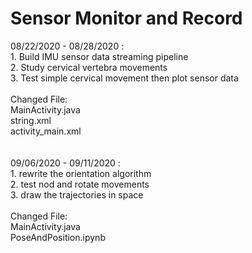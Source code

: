 Sensor Monitor and Record<br>
====
08/22/2020 - 08/28/2020 : <br>1. Build IMU sensor data streaming pipeline<br>
                          2. Study cervical vertebra movements<br>
                          3. Test simple cervical movement then plot sensor data<br><br>
Changed File:<br> MainActivity.java<br>
              string.xml<br>
              activity_main.xml<br><br><br>
09/06/2020 - 09/11/2020 : <br>1. rewrite the orientation algorithm<br>
                          2. test nod and rotate movements<br>
                          3. draw the trajectories in space<br><br>
Changed File:<br> MainActivity.java<br>
              PoseAndPosition.ipynb<br><br><br>

